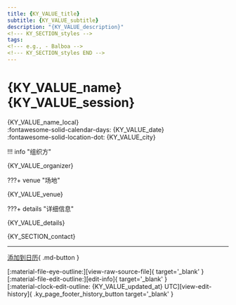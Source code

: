 ```yaml
---
title: {KY_VALUE_title}
subtitle: {KY_VALUE_subtitle}
description: "{KY_VALUE_description}"
<!--- KY_SECTION_styles -->
tags:
<!--- e.g., - Balboa -->
<!--- KY_SECTION_styles END -->
---
```


# {KY_VALUE_name} {KY_VALUE_session}

{KY_VALUE_name_local}  
:fontawesome-solid-calendar-days: {KY_VALUE_date}  
:fontawesome-solid-location-dot: {KY_VALUE_city}  
<!--- KY_SECTION_organizer -->

!!! info "组织方"

{KY_VALUE_organizer}
<!--- KY_SECTION_organizer END -->
<!--- KY_SECTION_venue -->

???+ venue "场地"

{KY_VALUE_venue}
<!--- KY_SECTION_venue END -->
<!--- KY_SECTION_details -->

???+ details "详细信息"

{KY_VALUE_details}
<!--- KY_SECTION_details END -->
{KY_SECTION_contact}

---

[添加到日历]({KY_VALUE_add_to_cal}){ .md-button }

<div class="ky_page_footer" markdown>
<div class="ky_page_footer_trailing" markdown="span">
[:material-file-eye-outline:][view-raw-source-file]{ target='_blank' }
[:material-file-edit-outline:][edit-info]{ target='_blank' }
</div>
<div class="ky_page_footer_leading" markdown="span">
[:material-clock-edit-outline: {KY_VALUE_updated_at} UTC][view-edit-history]{ .ky_page_footer_history_button target='_blank' }
</div>
</div>

[view-raw-source-file]: {KY_VALUE_view_raw_source_file} "查看原始源文件"
[edit-info]: {KY_VALUE_edit_info} "编辑信息"

[view-edit-history]: {KY_VALUE_view_edit_history} "查看编辑历史"
